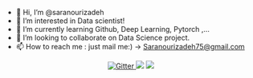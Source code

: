 - 👋 Hi, I’m @saranourizadeh
- 👀 I’m interested in Data scientist!
- 🌱 I’m currently learning Github, Deep Learning, Pytorch ,...
- 💞️ I’m looking to collaborate on Data Science project.
- 📫 How to reach me : just mail me:) -> Saranourizadeh75@gmail.com

<!---
saranourizadeh/saranourizadeh is a ✨ special ✨ repository because its `README.md` (this file) appears on your GitHub profile.
You can click the Preview link to take a look at your changes.
--->


<p align="center">
  <a href="https://badge.fury.io/js/electron-markdownify">
    <img src="https://badge.fury.io/js/Email-Me.svg"
         alt="Gitter">
  </a>
  <a href="https://gitter.im/amitmerchant1990/electron-markdownify"><img src="https://badges.gitter.im/EMAIL.svg"></a>
  <a href="https://www.linkedin.com/in/sara-nourizadeh-datascientist">
      <img src="https://img.shields.io/badge/LinkedIn-in-1EAEDB.svg">
  </a>
  
  </a>
</p>
